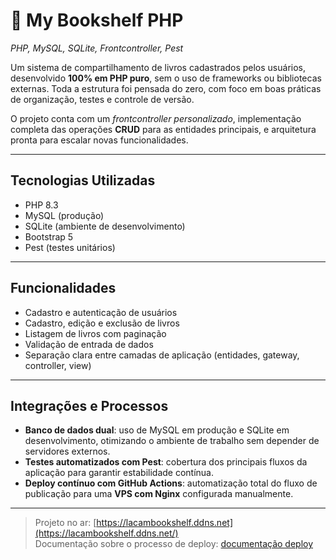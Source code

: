 # 📖 My Bookshelf PHP  
*PHP, MySQL, SQLite, Frontcontroller, Pest*


Um sistema de compartilhamento de livros cadastrados pelos usuários, desenvolvido **100% em PHP puro**, sem o uso de frameworks ou bibliotecas externas. Toda a estrutura foi pensada do zero, com foco em boas práticas de organização, testes e controle de versão.

O projeto conta com um *frontcontroller personalizado*, implementação completa das operações **CRUD** para as entidades principais, e arquitetura pronta para escalar novas funcionalidades.

---

## Tecnologias Utilizadas

- PHP 8.3  
- MySQL (produção)  
- SQLite (ambiente de desenvolvimento)  
- Bootstrap 5  
- Pest (testes unitários)  

---

## Funcionalidades

- Cadastro e autenticação de usuários  
- Cadastro, edição e exclusão de livros  
- Listagem de livros com paginação  
- Validação de entrada de dados  
- Separação clara entre camadas de aplicação (entidades, gateway, controller, view)

---

## Integrações e Processos

- **Banco de dados dual**: uso de MySQL em produção e SQLite em desenvolvimento, otimizando o ambiente de trabalho sem depender de servidores externos.
- **Testes automatizados com Pest**: cobertura dos principais fluxos da aplicação para garantir estabilidade contínua.
- **Deploy contínuo com GitHub Actions**: automatização total do fluxo de publicação para uma **VPS com Nginx** configurada manualmente.
  
---

>Projeto no ar:  [https://lacambookshelf.ddns.net](https://lacambookshelf.ddns.net/) 
><br>Documentação sobre o processo de deploy: [documentação deploy](./doc-deploy.md)


